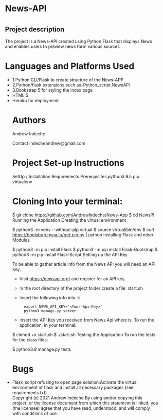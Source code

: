    <body>
    <h1>News-API<h1>
     <h2>Project description</h2>
  <p> The project is a News-API created using Python Flask that displays News and enables users to preview news form various sources</p>
     </div>
     </div>
         </ul>
    <h1>Languages and Platforms Used</h1>
    <ul>
    <li>1.Python CLI/Flask to create structure of the News-APP </li>
    <li>2.Python/flask extensions such as-Python_script,NewsAPI </li>
    <li>3.Bookstrap 5 for styling the index page </li>
    <li>HTML 5</li>
    <li>Heroku for deployment</li>
    </div>
    </div>
    <h1> Authors</h1>
    <p>Andrew Indeche</p>
    <p>Contact indecheandrew@gmail.com</p>
    </div>
    </div>
    <h1>Project Set-up Instructions</h1>
     SetUp / Installation Requirements
Prerequisites
python3.9.5
pip
virtualenv

<h1>Cloning Into your terminal:</h1>

  $ git clone https://github.com/AndrewIndeche/News-App
  $ cd NewsPI
Running the Application
Creating the virtual environment

  $ python3 -m venv --without-pip virtual
  $ source virtual/bin/env
  $ curl https://bootstrap.pypa.io/get-pip.py | python
Installing Flask and other Modules

  $ python3 -m pip install Flask
  $ python3 -m pip install Flask-Bootstrap
  $ python3 -m pip install Flask-Script
Setting up the API Key

  To be able to gather article info from the News API you will need an API Key.

  * Visit https://newsapi.org/ and register for an API key.
  * In the root directory of the project folder create a file: start.sh
  * Insert the following info into it:

          export NEWS_API_KEY='<Your-Api-Key>'
          python3 manage.py server

  * Insert the API Key you received from News Api where <Your-Api-Key> is.
To run the application, in your terminal:

  $ chmod +x start.sh
  $ ./start.sh
Testing the Application
To run the tests for the class files:

  $ python3.9 manage.py tests
     <h1>Bugs</h1>
     <li>Flask_script refusing to open page solution:Activate the virtual environment of flask and install all necessary packages (see requirements.txt)</li>
     </div>
     </div>
      Copyright (c) 2021 Andrew Indeche
   By using and/or copying this project, or the license document from which this statement is linked, you (the licensee) agree that you have read, understood, and will comply with conditions of use.
